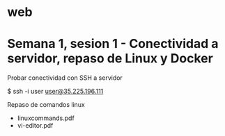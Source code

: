 # web
# Semana 1, sesion 1 - Conectividad a servidor, repaso de Linux y Docker

Probar conectividad con SSH a servidor

$  ssh -i user user@35.225.196.111

Repaso de comandos linux

-	linuxcommands.pdf
- vi-editor.pdf


